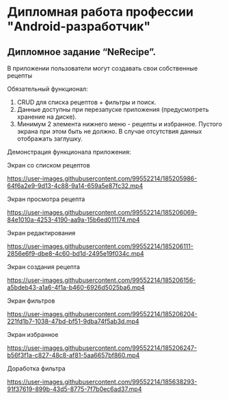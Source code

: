 # Дипломная работа профессии "Android-разработчик"
## Дипломное задание “NeRecipe”.

В приложении пользователи могут создавать свои собственные рецепты

Обязательный функционал:

1. CRUD для списка рецептов + фильтры и поиск.
2. Данные доступны при перезапуске приложения (предусмотреть хранение на диске).
3. Минимум 2 элемента нижнего меню - рецепты и избранное. Пустого экрана при этом быть не должно. В случае отсутствия данных отображать заглушку.

Демонстрация функционала приложения:


Экран со списком рецептов

https://user-images.githubusercontent.com/99552214/185205986-64f6a2e9-9d13-4c88-9a14-659a5e87fc32.mp4

Экран просмотра рецепта

https://user-images.githubusercontent.com/99552214/185206069-84e1010a-4253-4190-aa9a-15b6ed011174.mp4

Экран редактирования

https://user-images.githubusercontent.com/99552214/185206111-2856e6f9-dbe8-4c60-bd1d-2495e19f034c.mp4

Экран создания рецепта

https://user-images.githubusercontent.com/99552214/185206156-a5bdeb43-a1a6-4f1a-b460-6926d5025ba6.mp4

Экран фильтров

https://user-images.githubusercontent.com/99552214/185206204-221fd1b7-1038-47bd-bf51-9dba74f5ab3d.mp4

Экран избранное

https://user-images.githubusercontent.com/99552214/185206247-b56f3f1a-c827-48c8-af81-5aa6657bf860.mp4

Доработка фильтра

https://user-images.githubusercontent.com/99552214/185638293-91f37619-899b-43d5-8775-7f7b0ec6ad37.mp4
